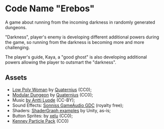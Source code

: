 Code Name "Erebos"
==================

A game about running from the incoming darkness in randomly generated dungeons.

"Darkness", player's enemy is developing different additional powers during
the game, so running from the darkness is becoming more and more challenging.

The player's guide, Kaya, a "good ghost" is also developing additional powers
allowing the player to outsmart the "darkness".

## Assets

* [Low Poly Woman](https://www.reddit.com/r/gamedev/comments/7jobpt/free_lowpoly_animated_woman/)
by [Quaternius](http://quaternius.com/?i=1) (CC0);
* [Modular Dungeon](https://drive.google.com/drive/folders/1W-d_8_yxx6r1hs0MW2bZrZbdnAzb8Gzb)
by [Quaternius](http://quaternius.com/?i=1) (CC0);
* Music [by Antti Luode](https://www.reddit.com/r/gamedev/comments/6y699a/i_have_released_my_1363_songs_free_under_creative/) (CC-BY);
* Sound Effects: [Sonniss GameAudio GDC](https://www.reddit.com/r/gamedev/comments/85kzjw/30gb_of_high_quality_sound_effects_the_sonniss/) (royalty free);
* Shaders: [ShaderGraph examples](https://github.com/UnityTechnologies/ShaderGraph_ExampleLibrary) by Unity, as-is;
* Button Sprites: by [xelu](https://opengameart.org/content/free-keyboard-and-controllers-prompts-pack) (CC0);
* [Kenney Particle Pack](https://kenney.nl/assets/particle-pack) (CC0)